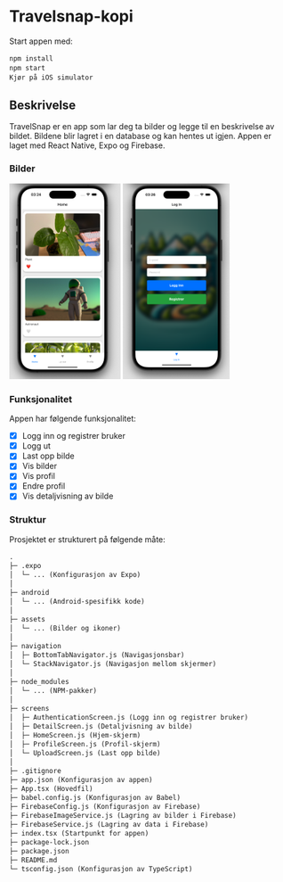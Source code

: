 # Travelsnap-kopi

Start appen med:

```bash 
npm install
npm start
Kjør på iOS simulator
```

## Beskrivelse
TravelSnap er en app som lar deg ta bilder og legge til en beskrivelse av bildet. Bildene blir lagret i en database og kan hentes ut igjen. Appen er laget med React Native, Expo og Firebase. 

### Bilder

<p float="left">
  <img src="./assets/iPhone.home.preview.png" alt="Home Screen on iPhone" width="200"/>
  <img src="./assets/iPhone.login.preview.png" alt="Login screen on iPhone" width="192"/>
</p>



### Funksjonalitet

Appen har følgende funksjonalitet:

- [x] Logg inn og registrer bruker
- [x] Logg ut
- [x] Last opp bilde
- [x] Vis bilder
- [x] Vis profil
- [x] Endre profil
- [x] Vis detaljvisning av bilde

### Struktur

Prosjektet er strukturert på følgende måte:


```
.
├─ .expo
│  └─ ... (Konfigurasjon av Expo)
│
├─ android
│  └─ ... (Android-spesifikk kode)
│
├─ assets 
│  └─ ... (Bilder og ikoner)
│
├─ navigation
│  ├─ BottomTabNavigator.js (Navigasjonsbar)
│  └─ StackNavigator.js (Navigasjon mellom skjermer)
│  
├─ node_modules
│  └─ ... (NPM-pakker)
│ 
├─ screens
│  ├─ AuthenticationScreen.js (Logg inn og registrer bruker)
│  ├─ DetailScreen.js (Detaljvisning av bilde)
│  ├─ HomeScreen.js (Hjem-skjerm)
│  ├─ ProfileScreen.js (Profil-skjerm)
│  └─ UploadScreen.js (Last opp bilde)
│
├─ .gitignore
├─ app.json (Konfigurasjon av appen)
├─ App.tsx (Hovedfil)
├─ babel.config.js (Konfigurasjon av Babel)
├─ FirebaseConfig.js (Konfigurasjon av Firebase)
├─ FirebaseImageService.js (Lagring av bilder i Firebase)
├─ FirebaseService.js (Lagring av data i Firebase)
├─ index.tsx (Startpunkt for appen)
├─ package-lock.json
├─ package.json
├─ README.md
└─ tsconfig.json (Konfigurasjon av TypeScript)
```